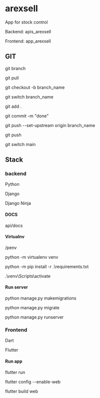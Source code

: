 # arexsell

App for stock control

Backend: apis_arexsell

Frontend: app_arexsell

## GIT

git branch

git pull

git checkout -b branch_name

git switch branch_name

git add .

git commit -m "done"

git push --set-upstream origin branch_name

git push

git switch main

## Stack


### backend

Python

Django

Django Ninja

#### DOCS

api/docs

#### Virtualnv
/penv

python -m virtualenv venv

python -m pip install -r .\requirements.txt

.\venv\Scripts\activate


#### Run server

python manage.py makemigrations

python manage.py migrate

python manage.py runserver

### Frontend

Dart

Flutter


#### Run app

flutter run

flutter config --enable-web

flutter build web











